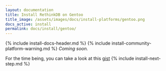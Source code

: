 ```yaml
---
layout: documentation
title: Install RethinkDB on Gentoo
title_image: /assets/images/docs/install-platforms/gentoo.png
docs_active: install
permalink: docs/install/gentoo/
---
```

{% include install-docs-header.md %}
{% include install-community-platform-warning.md %}
*Coming soon.*

For the time being, you can take a look at this [gist](https://github.com/njlg/gentoo-overlay/blob/master/dev-db/rethinkdb/rethinkdb-1.4.5.ebuild)
{% include install-next-step.md %}
